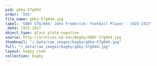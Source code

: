 ```yaml
---
pid: gbby-57g044
order: '591'
file_name: gbby-57g044.jpg
label: 'GBBY 57G/044: John Frederick: Football Player - 1925-1927'
_date: 1925-1927
object_type: glass plate negative
source: http://archives.nd.edu/Bagby/GBBY-57g044.jpg
thumbnail: "/_data/raw_images/bagby/gbby-57g044.jpg"
full: "/_data/raw_images/bagby/gbby-57g044.jpg"
layout: bagby_item
collection: bagby
---
```


